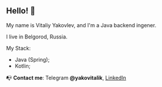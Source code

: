 ## Hello! 👋
My name is Vitaliy Yakovlev, and I'm a Java backend ingener.

I live in Belgorod, Russia. 

My Stack:
- Java (Spring);
- Kotlin;


📭 **Contact me**: Telegram **@yakovitalik**, 
[LinkedIn](https://www.linkedin.com/in/yakovitalik/)

<!--
**yakovitalik/yakovitalik** is a ✨ _special_ ✨ repository because its `README.md` (this file) appears on your GitHub profile.

Here are some ideas to get you started:

- 🔭 I’m currently working on MyProect - The Personal Organazer
- 🌱 I’m currently learning c# .net, asp.net

If you want to invite me to work in your company, please contact me by e-mail: yakovitalik@mail.
-->
